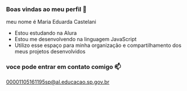 ### Boas vindas ao meu perfil 💙

meu nome é Maria Eduarda Castelani 

- Estou estudando na Alura
- Estou me desenvolvendo na linguagem JavaScript 
- Utilizo esse espaço para minha organização e compartilhamento dos meus projetos desenvolvidos 

### voce pode entrar em contato comigo 📫

00001105161195sp@al.educacao.sp.gov.br
